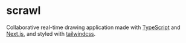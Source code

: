 # scrawl

Collaborative real-time drawing application made with [TypeScript](https://www.typescriptlang.org/) and [Next.js](https://nextjs.org/), and styled with [tailwindcss](https://tailwindcss.com/).

